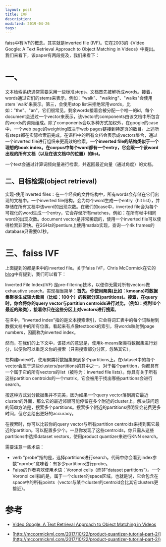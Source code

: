 ```yaml
---
layout: post
title: IVF
description: 
modified: 2019-04-26
tags: 
---
```


faiss中有IVF的概念。其实就是inverted file (IVF)。它在2003的《Video Google: A Text Retrieval Approach to Object Matching in Videos》中提出。我们来看下，该paper有两段提及，我们来看下：

# 一、

文本检索系统通常需要采用一些标准steps。文档首先被解析成words。接着，words通过它们的stems来表示，例如：“walk”、"walking"、"walks"会使用stem 'walk'来表示。第三，会使用stop list来拒绝常用words，比如："the"、"an"，它们很常见。剩余words接着会被分配一个唯一的id，每个document会通过一个vector来表示，该vector的components由该文档中所包含的words的词频组成。除了components会以多种方式加权外，在google的case中，一个web page的weighting取决于web pages链接到特定页的数目。上述所有steps都在实际检索前完成，在语料中的所有文档会表示成vectors集合，通过一个inverted file进行组织来更高效的检索。**一个inverted file的结构类似于一个理想的book index。在corpus中每个word都有一个entry，它会跟一个该word出现的所有文档（以及在该文档中的位置）的list。**

一个text会通过计算词频向量进行检索，并返回最近向量（通过角度）的文档。

## 二、目标检索(object retrieval)

实现-使用inverted files：在一个经典的文件结构中，所有words会存储在它们出现的文档中。一个inverted file结构，会为每个word生成一个entry（hit list），并存储在所有文档中该word的出现次数。在我们的case中，inverted file会为每个可视化的word生成一个entry，它会存储所有matches，例如：在所有帧中相同word的出现次数。document vector是非常稀疏的，使用一个inverted file可以使得检索非常快。在2GHz的pentium上使用matlab实现，查询一个4k frames的database只需要0.1秒。


# 三、faiss IVF

上面提到的都是IR中的inverted file。关于faiss IVF，Chris McCormick在它的[blog](http://mccormickml.com/2017/10/22/product-quantizer-tutorial-part-2/)中有提到，我们可以看下：

Inverted File Index(IVF) 是pre-filtering技术，以便你无需对所有vectors做exhaustive search。实现相当简单：**首先，你使用聚类(比如：kmeans)将数据集聚类生成较大数目（比如：100个）的数据分区(partitions)。接着，在query时，你会将你的query vector与partition centroids进行对比，（例如：找到10个最近的聚类），接着你只在这些分区上对vectors进行搜索**。

在IR中，"inverted index"指的是文本搜索索引，它会将词汇表中的每个词映射到数据文档中的所有位置。看起来有点像textbook的索引，将words映射到page numbers，因而称为inverted index。

然而，在我们的上下文中，该技术的意思是，使用k-means聚类将数据集进行划分，以便你可以重定义你的搜索（只需搜索部分分区，忽略其它）。

在构建index时，使用聚类将数据集聚到多个partitions上。在dataset中的每个vector会属于这些clusters/partitions的其中之一。对于每个partition，你都具有一个属于它的所有vectors的list（被称为：inverted file lists）。你具有关于所有这些partition centroids的一个matrix，它会被用于找出哪些partitions会进行search。

按这种方式划分数据集并不完美，因为如果一个query vector落到离它最近cluster的外面，那么它的最近邻很可能停留在多个附近的cluster上。解决该问题的简单方法是，搜索多个partitions。搜索多个附近的partitions很明显会花费更多时间，但它会给出更好的accuracy。

在搜索时，你可以比较你的query vector与所有partition centroids来找到离它最近的partition。可以配置多少个。一旦你发现了这些centroids，你只需从这些partitions中选择dataset vectors，使用product quantizer来进行KNN search。

需要注意一些术语：

- verb "probe"指的是，选择partitions进行search。代码中你会看到index参数"nprobe"意味着：有多少partitions进行probe。
- Faiss的作者喜欢使用术语：Voronoi cells（而非“dataset partitions”）。一个Voronoi cell指的是，属于一个cluster的space区域。也就是说，它会包含在space中的所有points（vector与某个cluster的centroid会比其它clusters更接近）。

# 参考

- [Video Google: A Text Retrieval Approach to Object Matching in Videos](http://www.robots.ox.ac.uk/~vgg/publications/papers/sivic03.pdf)

- [http://mccormickml.com/2017/10/22/product-quantizer-tutorial-part-2/](http://mccormickml.com/2017/10/22/product-quantizer-tutorial-part-2/)
